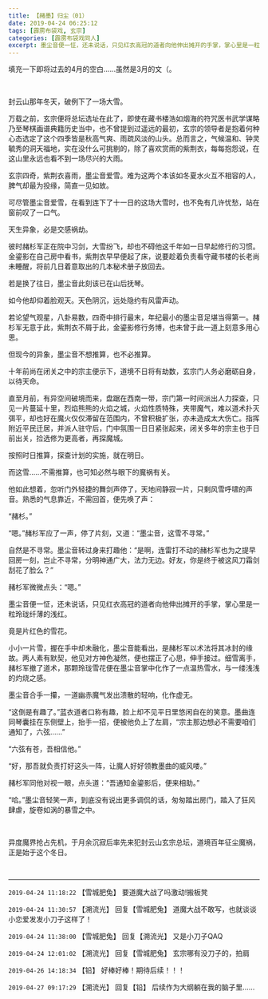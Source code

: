 ```yaml
---
title: 【赭墨】归尘（01）
date: 2019-04-24 06:25:12
tags: [霹雳布袋戏, 玄宗]
categories: [霹雳布袋戏同人]
excerpt: 墨尘音便一怔，还未说话，只见红衣高冠的道者向他伸出摊开的手掌，掌心里是一粒玲珑纤薄的浅红。
---
```


<p>填充一下即将过去的4月的空白……虽然是3月的文（。</p> 
<p>&nbsp;</p> 
<p>封云山那年冬天，破例下了一场大雪。</p> 
<p>万载之前，玄宗便将总坛选址在此了，即使在藏书楼浩如烟海的符咒医书武学谋略乃至琴棋画谱典籍历史当中，也不曾提到过遥远的最初，玄宗的领导者是抱着何种心态选定了这个四季皆是秋高气爽、雨疏风淡的山头。总而言之，气候温和、钟灵毓秀的洞天福地，实在没什么可挑剔的，除了喜欢赏雨的紫荆衣，每每抱怨说，在这山里永远也看不到一场尽兴的大雨。</p> 
<p>玄宗四奇，紫荆衣喜雨，墨尘音爱雪。难为这两个本该如冬夏水火互不相容的人，脾气却最为投缘，简直一见如故。</p> 
<p>可尽管墨尘音爱雪，在看到连下了十一日的这场大雪时，也不免有几许忧愁，站在窗前叹了一口气。</p> 
<p>天生异象，必是交感祸劫。</p> 
<p>彼时赭杉军正在院中习剑，大雪纷飞，却也不碍他这千年如一日早起修行的习惯。金鎏影在自己房中看书，紫荆衣早早便起了床，说要趁着负责看守藏书楼的长老尚未睡醒，将前几日着意取出的几本秘术册子放回去。</p> 
<p>若是换了往日，墨尘音此刻该已在山后抚琴。</p> 
<p>如今他却仰着脸观天。天色阴沉，远处隐约有风雷声动。</p> 
<p>若论望气观星，八卦易数，四奇中排行最末，年纪最小的墨尘音足堪当得第一。赭杉军无意于此，紫荆衣不屑于此，金鎏影修行务博，也未曾于此一道上刻意多用心思。</p> 
<p>但现今的异象，墨尘音不想推算，也不必推算。</p> 
<p>十年前尚在闭关之中的宗主便示下，道境不日将有劫数，玄宗门人务必磨砺自身，以待天命。</p> 
<p>直至月前，有异空间破境而来，盘踞在西南一带，宗门第一时间派出人力探查，只见一片蔓延十里，烈焰熊熊的火焰之城，火焰性质特殊，夹带魔气，难以道术扑灭弭平，却也好在魔火仅仅滞留在范围内，不曾积极扩张，亦未造成太大伤亡。指挥附近平民迁居，并派人驻守后，门中氛围一日日紧张起来，闭关多年的宗主也于日前出关，捡选修为更高者，再探魔城。</p> 
<p>按照时日推算，探查计划的实施，就在明日。</p> 
<p>而这雪……不需推算，也可知必然与眼下的魔祸有关。</p> 
<p>他如此想着，忽听门外轻捷的舞剑声停了，天地间静寂一片，只剩风雪呼啸的声音。熟悉的气息靠近，不需回首，便先唤了声：</p> 
<p>“赭杉。”</p> 
<p>“嗯。”赭杉军应了一声，停了片刻，又道：“墨尘音，这雪不寻常。”</p> 
<p>自然是不寻常。墨尘音转过身来打趣他：“是啊，连雷打不动的赭杉军也为之提早回房一刻，岂止不寻常，分明神通广大，法力无边。好友，你是终于被这风刀霜剑刮花了脸么？”</p> 
<p>赭杉军微微点头：“嗯。”</p> 
<p>墨尘音便一怔，还未说话，只见红衣高冠的道者向他伸出摊开的手掌，掌心里是一粒玲珑纤薄的浅红。</p> 
<p>竟是片红色的雪花。</p> 
<p>小小一片雪，握在手中却未融化，墨尘音能看出，是赭杉军以术法将其冰封的缘故。两人素有默契，他见对方神色凝然，便也摆正了心思，伸手接过。细雪离手，赭杉军撤了道术，那颗玲珑雪花便在墨尘音掌中化作了一点温热雪水，与一缕浅浅的灼烧之感。</p> 
<p>墨尘音合手一攥，一道幽赤魔气发出溃散的轻响，化作虚无。</p> 
<p>“这倒是有趣了。”蓝衣道者口称有趣，脸上却不见平日里悠闲自在的笑意。墨曲连同琴囊挂在东侧壁上，抬手一招，便被他负上了左肩，“宗主那边想必不需要咱们通知了，六弦……”</p> 
<p>“六弦有苍，吾相信他。”</p> 
<p>“好，那吾就负责打好这头一阵，让魔人好好领教墨曲的威风喽。”</p> 
<p>赭杉军同他对视一眼，点头道：“吾通知金鎏影后，便来相助。”</p> 
<p>“哈。”墨尘音轻笑一声，到底没有说出更多调侃的话，匆匆踏出房门，踏入了狂风肆虐，旋卷如涡的暴雪之中。</p> 
<p>&nbsp;</p> 
<p>异度魔界抢占先机，于月余沉寂后率先来犯封云山玄宗总坛，道境百年征尘魔祸，正是始于这个冬日。</p> 
<p>&nbsp;</p>

<!-- more -->

---

`2019-04-24 11:18:22` 【雪城肥兔】 要道魔大战了吗激动!搬板凳

`2019-04-24 11:30:57` 【溯流光】 回复【雪城肥兔】 道魔大战不敢写，也就谈谈小恋爱发发小刀子这样了！

`2019-04-24 11:38:00` 【雪城肥兔】 回复【溯流光】 又是小刀子QAQ

`2019-04-24 12:01:02` 【溯流光】 回复【雪城肥兔】 玄宗哪有没刀子的，拍肩

`2019-04-26 14:18:34` 【铅】 好棒好棒！期待后续！！！

`2019-04-27 09:17:29` 【溯流光】 回复【铅】 后续作为大纲躺在我的脑子里……
